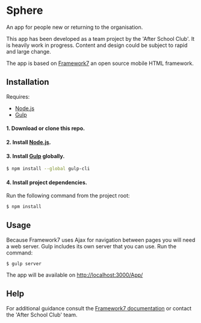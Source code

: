 # Sphere

An app for people new or returning to the organisation. 

This app has been developed as a team project by the 'After School Club'. It is heavily work in progress. Content and design could be subject to rapid and large change. 

The app is based on <a href="https://framework7.io/">Framework7</a> an open source mobile HTML framework.

## Installation

Requires:
- <a href="https://nodejs.org/en/">Node.js</a>
- <a href="http://gulpjs.com/">Gulp</a>

#### 1. Download or clone this repo.

#### 2. Install <a href="https://nodejs.org/en/">Node.js</a>.

#### 3. Install <a href="http://gulpjs.com/">Gulp</a> globally.

```sh
$ npm install --global gulp-cli
```

#### 4. Install project dependencies.

Run the following command from the project root:

```sh
$ npm install
```


## Usage

Because Framework7 uses Ajax for navigation between pages you will need a web server. Gulp includes its own server that you can use. Run the command:

```
$ gulp server
```

The app will be available on <a href="http://localhost:3000/App/">http://localhost:3000/App/</a>

## Help

For additional guidance consult the <a href="http://framework7.io/docs/">Framework7 documentation</a> or contact the 'After School Club' team. 
